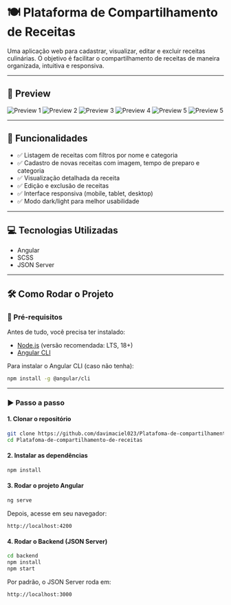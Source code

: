 # 🍽️ Plataforma de Compartilhamento de Receitas

Uma aplicação web para cadastrar, visualizar, editar e excluir receitas culinárias. O objetivo é facilitar o compartilhamento de receitas de maneira organizada, intuitiva e responsiva.

---

## 📸 Preview

![Preview 1](preview/tela1.png)
![Preview 2](preview/tela2.png)
![Preview 3](preview/tela3.png)
![Preview 4](preview/tela4.png)
![Preview 5](preview/tela5.png)
![Preview 5](preview/tela6.png)

---

## 🚀 Funcionalidades

- ✅ Listagem de receitas com filtros por nome e categoria  
- ✅ Cadastro de novas receitas com imagem, tempo de preparo e categoria  
- ✅ Visualização detalhada da receita  
- ✅ Edição e exclusão de receitas  
- ✅ Interface responsiva (mobile, tablet, desktop)  
- ✅ Modo dark/light para melhor usabilidade  

---

## 💻 Tecnologias Utilizadas

- Angular  
- SCSS  
- JSON Server  

---

## 🛠️ Como Rodar o Projeto

### 🔧 Pré-requisitos

Antes de tudo, você precisa ter instalado:

- [Node.js](https://nodejs.org/) (versão recomendada: LTS, 18+)
- [Angular CLI](https://angular.io/cli)

Para instalar o Angular CLI (caso não tenha):

```bash
npm install -g @angular/cli
```

---

### ▶️ Passo a passo

#### 1. Clonar o repositório

```bash
git clone https://github.com/davimaciel023/Platafoma-de-compartilhamento-de-receitas.git
cd Platafoma-de-compartilhamento-de-receitas
```

#### 2. Instalar as dependências

```bash
npm install
```

#### 3. Rodar o projeto Angular

```bash
ng serve
```

Depois, acesse em seu navegador:

```
http://localhost:4200
```

#### 4. Rodar o Backend (JSON Server)

```bash
cd backend
npm install
npm start
```

Por padrão, o JSON Server roda em:

```
http://localhost:3000
```
